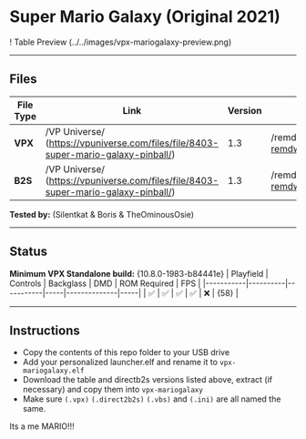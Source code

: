 # Super Mario Galaxy (Original 2021)

! Table Preview (../../images/vpx-mariogalaxy-preview.png)

---

## Files
| File Type | Link | Version | Author | 
|-----------|--------|----------|--------------|
| **VPX** | /VP Universe/ (https://vpuniverse.com/files/file/8403-super-mario-galaxy-pinball/) | 1.3 | /remdwaas1986/(https://vpuniverse.com/profile/28048-remdwaas1986/) |
| **B2S** | /VP Universe/ (https://vpuniverse.com/files/file/8403-super-mario-galaxy-pinball/) | 1.3 | /remdwaas1986/(https://vpuniverse.com/profile/28048-remdwaas1986/) |


**Tested by:** (Silentkat & Boris & TheOminousOsie)

---

## Status 
**Minimum VPX Standalone build:** {10.8.0-1983-b84441e}
| Playfield | Controls | Backglass | DMD | ROM Required | FPS | 
|-----------|----------|-----------|-----|--------------|-----|
| :white_check_mark: | :white_check_mark: | :white_check_mark: | :white_check_mark: | :x: | {58} |

---

## Instructions

- Copy the contents of this repo folder to your USB drive
- Add your personalized launcher.elf and rename it to `vpx-mariogalaxy.elf`
- Download the table and directb2s versions listed above, extract (if necessary) and copy them into `vpx-mariogalaxy`
- Make sure `(.vpx)` `(.direct2b2s)` `(.vbs)` and `(.ini)` are all named the same.

Its a me MARIO!!!
